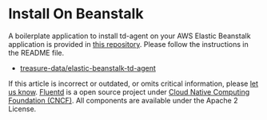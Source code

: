 # Install On Beanstalk

A boilerplate application to install td-agent on your AWS Elastic Beanstalk application is provided in [this repository](https://github.com/treasure-data/elastic-beanstalk-td-agent). Please follow the instructions in the README file.

* [treasure-data/elastic-beanstalk-td-agent](https://github.com/treasure-data/elastic-beanstalk-td-agent)

If this article is incorrect or outdated, or omits critical information, please [let us know](https://github.com/fluent/fluentd-docs-gitbook/issues?state=open). [Fluentd](http://www.fluentd.org/) is a open source project under [Cloud Native Computing Foundation \(CNCF\)](https://cncf.io/). All components are available under the Apache 2 License.

